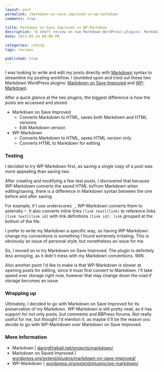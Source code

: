 ```yaml
---
layout: post
permalink: /markdown-on-save-improved-vs-wp-markdown
comments: true

title: Markdown on Save Improved vs WP-Markdown
description: "A short review on two Markdown WordPress plugins: Markdown on Saved Improved and WP-Markdown"
date: 2013-05-24 09:00 PM

categories: coding
tags: reviews

published: true
---
```


I was looking to write and edit my posts directly with [Markdown](http://daringfireball.net/projects/markdown/) syntax to streamline my posting workflow. I stumbled upon and tried out these two Markdown WordPress plugins: [Markdown on Save Improved](http://wordpress.org/extend/plugins/markdown-on-save-improved/) and [WP-Markdown](http://wordpress.org/extend/plugins/wp-markdown/).

<!--more Here is a quick rundown on my experience with them.-->

After a quick glance at the two plugins, the biggest difference is how the posts are accessed and stored:

- Markdown on Save Improved 
	- Converts Markdown to HTML, saves both Markdown and HTML versions
	- Edit Markdown version
- WP-Markdown
	- Converts Markdown to HTML, saves HTML version only
	- Converts HTML to Markdown for editing


### Testing

I decided to try WP-Markdown first, as saving a single copy of a post was more appealing than saving two.

After creating and modifying a few test posts, I discovered that because WP-Markdown converts the saved HTML to/from Markdown when editing/saving, there is a difference in Markdown syntax between the one before and after saving.

<p>For example, if I use underscores <code>_</code>, WP-Markdown converts them to asterisks <code>*</code>. It also converts inline links <code>[link text](link)</code> to reference links <code>[link text][link id]</code> with link definitions <code>[link id]: link</code> grouped at the bottom of the file.</p>

I prefer to write my Markdown a specific way, so having WP-Markdown change my conventions is something I found extremely irritating. This is obviously an issue of personal style, but nonetheless an issue for me.

So, I moved on to try Markdown on Save Improved. The plugin is definitely less annoying, as it didn't mess with my Markdown conventions. WIN.

Also another point I'd like to make is that WP-Markdown is slower at opening posts for editing, since it must first convert to Markdown. I'll take speed over storage right now, however that may change down the road if storage becomes an issue.


### Wrapping up

Ultimately, I decided to go with Markdown on Save Improved for its preservation of my Markdown. WP-Markdown is still pretty neat, as it has support for not only posts, but comments and BBPress forums. Not really useful for me, but thought I'd mention it, as maybe it'll be the reason you decide to go with WP-Markdown over Markdown on Save Improved.


### More Information

- Markdown | [daringfireball.net/projects/markdown/](http://daringfireball.net/projects/markdown/)
- Markdown on Saved Improved | [wordpress.org/extend/plugins/markdown-on-save-improved/](http://daringfireball.net/projects/markdown/)
- WP-Markdown | [wordpress.org/extend/plugins/wp-markdown/](http://wordpress.org/extend/plugins/wp-markdown/)
